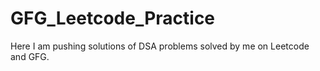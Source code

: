 # GFG_Leetcode_Practice
Here I am pushing solutions of DSA problems solved by me  on Leetcode and GFG.
